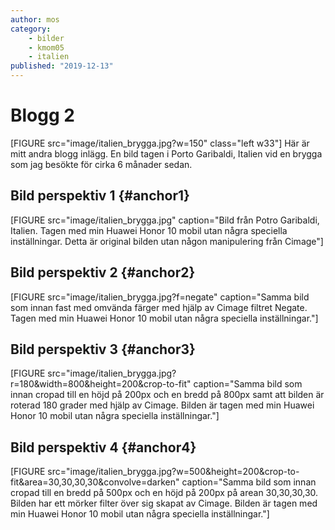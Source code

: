```yaml
---
author: mos
category:
    - bilder
    - kmom05
    - italien
published: "2019-12-13"
---
```

Blogg 2
==================================

<div style="overflow: hidden;" markdown="1">
[FIGURE src="image/italien_brygga.jpg?w=150" class="left w33"]
Här är mitt andra blogg inlägg.
En bild tagen i Porto Garibaldi, Italien vid en brygga som jag besökte för cirka 6 månader sedan.
</div>

<!--more-->

Bild perspektiv 1 {#anchor1}
-----------------------------------
[FIGURE src="image/italien_brygga.jpg" caption="Bild från Potro Garibaldi, Italien. Tagen med min Huawei Honor 10 mobil utan några speciella inställningar. Detta är original bilden utan någon manipulering från Cimage"]



Bild perspektiv 2 {#anchor2}
-----------------------------------
[FIGURE src="image/italien_brygga.jpg?f=negate" caption="Samma bild som innan fast med omvända färger med hjälp av Cimage filtret Negate. Tagen med min Huawei Honor 10 mobil utan några speciella inställningar."]



Bild perspektiv 3 {#anchor3}
-----------------------------------
[FIGURE src="image/italien_brygga.jpg?r=180&width=800&height=200&crop-to-fit" caption="Samma bild som innan cropad till en höjd på 200px och en bredd på 800px samt att bilden är roterad 180 grader med hjälp av Cimage. Bilden är tagen med min Huawei Honor 10 mobil utan några speciella inställningar."]



Bild perspektiv 4 {#anchor4}
----------------------------------
[FIGURE src="image/italien_brygga.jpg?w=500&height=200&crop-to-fit&area=30,30,30,30&convolve=darken" caption="Samma bild som innan cropad till en bredd på 500px och en höjd på 200px på arean 30,30,30,30. Bilden har ett mörker filter över sig skapat av Cimage. Bilden är tagen med min Huawei Honor 10 mobil utan några speciella inställningar."]
